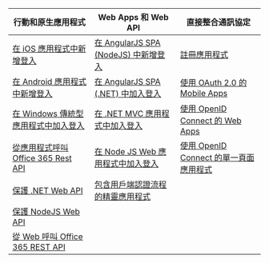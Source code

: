 | 行動和原生應用程式 | Web Apps 和 Web API | 直接整合通訊協定 |
| --- | --- | --- |
| [在 iOS 應用程式中新增登入](../articles/active-directory/develop/active-directory-v2-devquickstarts-ios.md) |[在 AngularJS SPA (NodeJS) 中新增登入](../articles/active-directory/develop/active-directory-v2-devquickstarts-angular-node.md) |[註冊應用程式](../articles/active-directory/develop/active-directory-v2-app-registration.md) |
| [在 Android 應用程式中新增登入](../articles/active-directory/develop/active-directory-v2-devquickstarts-android.md) |[在 AngularJS SPA (.NET) 中加入登入](../articles/active-directory/develop/active-directory-v2-devquickstarts-angular-dotnet.md) |[使用 OAuth 2.0 的 Mobile Apps](../articles/active-directory/develop/active-directory-v2-protocols-oauth-code.md) |
| [在 Windows 傳統型應用程式中加入登入](../articles/active-directory/develop/active-directory-v2-devquickstarts-wpf.md) |[在 .NET MVC 應用程式中加入登入](../articles/active-directory/develop/active-directory-v2-devquickstarts-dotnet-web.md) |[使用 OpenID Connect 的 Web Apps](../articles/active-directory/develop/active-directory-v2-protocols-oidc.md) |
| [從應用程式呼叫 Office 365 Rest API](https://msdn.microsoft.com/office/office365/howto/authenticate-Office-365-APIs-using-v2) |[在 Node JS Web 應用程式中加入登入](../articles/active-directory/develop/active-directory-v2-devquickstarts-node-web.md) |[使用 OpenID Connect 的單一頁面應用程式](../articles/active-directory/develop/active-directory-v2-protocols-implicit.md) |
| [保護 .NET Web API](../articles/active-directory/develop/active-directory-v2-devquickstarts-dotnet-api.md) |[包含用戶端認證流程的精靈應用程式](../articles/active-directory/develop/active-directory-v2-protocols-oauth-client-creds.md) | |
| [保護 NodeJS Web API](../articles/active-directory/develop/active-directory-v2-devquickstarts-node-api.md) | | |
| [從 Web 呼叫 Office 365 REST API](https://msdn.microsoft.com/office/office365/howto/authenticate-Office-365-APIs-using-v2) | | |



<!--HONumber=Feb17_HO1-->


